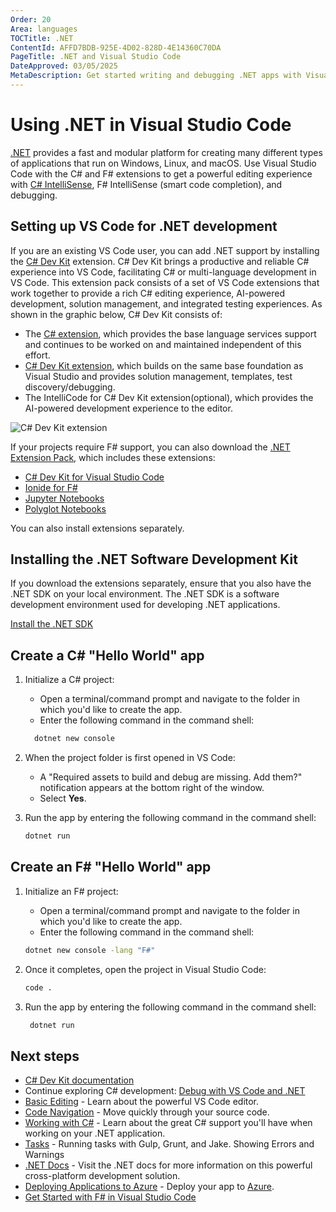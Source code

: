 ```yaml
---
Order: 20
Area: languages
TOCTitle: .NET
ContentId: AFFD7BDB-925E-4D02-828D-4E14360C70DA
PageTitle: .NET and Visual Studio Code
DateApproved: 03/05/2025
MetaDescription: Get started writing and debugging .NET apps with Visual Studio Code.
---
```

# Using .NET in Visual Studio Code

[.NET](https://dotnet.microsoft.com) provides a fast and modular platform for creating many different types of applications that run on Windows, Linux, and macOS. Use Visual Studio Code with the C# and F# extensions to get a powerful editing experience with [C# IntelliSense](https://learn.microsoft.com/visualstudio/ide/visual-csharp-intellisense), F# IntelliSense (smart code completion), and debugging.

## Setting up VS Code for .NET development

If you are an existing VS Code user, you can add .NET support by installing the [C# Dev Kit](https://marketplace.visualstudio.com/items?itemName=ms-dotnettools.csdevkit) extension. C# Dev Kit brings a productive and reliable C# experience into VS Code, facilitating C# or multi-language development in VS Code. This extension pack consists of a set of VS Code extensions that work together to provide a rich C# editing experience, AI-powered development, solution management, and integrated testing experiences. As shown in the graphic below, C# Dev Kit consists of:

* The [C# extension](https://marketplace.visualstudio.com/items?itemName=ms-dotnettools.csharp), which provides the base language services support and continues to be worked on and maintained independent of this effort.
* [C# Dev Kit extension](https://marketplace.visualstudio.com/items?itemName=ms-dotnettools.csdevkit), which builds on the same base foundation as Visual Studio and provides solution management, templates, test discovery/debugging.
* The IntelliCode for C# Dev Kit extension(optional), which provides the AI-powered development experience to the editor.

![C# Dev Kit extension](images/csharp/csharp-devkit.png)

If your projects require F# support, you can also download the [.NET Extension Pack](https://marketplace.visualstudio.com/items?itemName=ms-dotnettools.vscode-dotnet-pack), which includes these extensions:

* [C# Dev Kit for Visual Studio Code](https://marketplace.visualstudio.com/items?itemName=ms-dotnettools.csdevkit)
* [Ionide for F#](https://marketplace.visualstudio.com/items?itemName=Ionide.Ionide-fsharp)
* [Jupyter Notebooks](https://marketplace.visualstudio.com/items?itemName=ms-toolsai.jupyter)
* [Polyglot Notebooks](https://marketplace.visualstudio.com/items?itemName=ms-dotnettools.dotnet-interactive-vscode)

You can also install extensions separately.

## Installing the .NET Software Development Kit

If you download the extensions separately, ensure that you also have the .NET SDK on your local environment. The .NET SDK is a software development environment used for developing .NET applications.

<a class="install-extension-btn" href="https://aka.ms/vscDocs/dotnet/download">Install the .NET SDK</a>

## Create a C# "Hello World" app

1. Initialize a C# project:

   * Open a terminal/command prompt and navigate to the folder in which you'd like to create the app.
   * Enter the following command in the command shell:

   ```bat
     dotnet new console
   ```

2. When the project folder is first opened in VS Code:

   * A "Required assets to build and debug are missing. Add them?" notification appears at the bottom right of the window.
   * Select **Yes**.

3. Run the app by entering the following command in the command shell:

   ```bat
   dotnet run
   ```

## Create an F# "Hello World" app

1. Initialize an F# project:

   * Open a terminal/command prompt and navigate to the folder in which you'd like to create the app.
   * Enter the following command in the command shell:

   ```bat
   dotnet new console -lang "F#"
   ```

2. Once it completes, open the project in Visual Studio Code:

   ```bat
   code .
   ```

3. Run the app by entering the following command in the command shell:

   ```bat
    dotnet run
   ```

## Next steps

* [C# Dev Kit documentation](/docs/csharp/get-started.md)
* Continue exploring C# development: [Debug with VS Code and .NET](https://learn.microsoft.com/dotnet/core/tutorials/debugging-with-visual-studio-code)
* [Basic Editing](/docs/editing/codebasics.md) - Learn about the powerful VS Code editor.
* [Code Navigation](/docs/editing/editingevolved.md) - Move quickly through your source code.
* [Working with C#](/docs/languages/csharp.md) - Learn about the great C# support you'll have when working on your .NET application.
* [Tasks](/docs/debugtest/tasks.md) - Running tasks with Gulp, Grunt, and Jake.  Showing Errors and Warnings
* [.NET Docs](https://learn.microsoft.com/dotnet) - Visit the .NET docs for more information on this powerful cross-platform development solution.
* [Deploying Applications to Azure](/docs/azure/deployment.md) - Deploy your app to [Azure](https://azure.microsoft.com).
* [Get Started with F# in Visual Studio Code](https://learn.microsoft.com/dotnet/fsharp/get-started/get-started-vscode)
